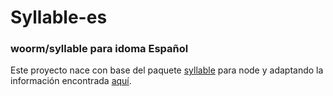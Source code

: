 
# Syllable-es

### woorm/syllable para idoma Español

Este proyecto nace con base del paquete [syllable](https://www.npmjs.com/package/syllable) para node y adaptando la información encontrada [aquí](http://www.eldba.com/22-un-metodo-para-contar-silabas-en-php-y-expresiones-regulares-funciones-preg.html).





